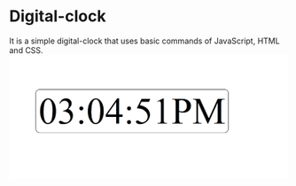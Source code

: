 # Digital-clock
It is a simple digital-clock that uses basic commands of JavaScript, HTML and CSS.
<img src="Images/img1.PNG" width=600px>
